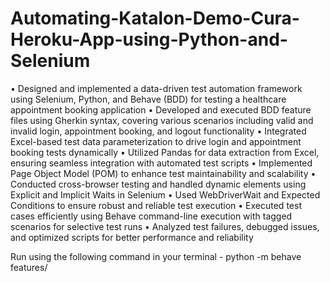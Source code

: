 # Automating-Katalon-Demo-Cura-Heroku-App-using-Python-and-Selenium

• Designed and implemented a data-driven test automation framework using Selenium, Python, and Behave (BDD) for testing a healthcare appointment booking application
• Developed and executed BDD feature files using Gherkin syntax, covering various scenarios including valid and invalid login, appointment booking, and logout functionality
• Integrated Excel-based test data parameterization to drive login and appointment booking tests dynamically
• Utilized Pandas for data extraction from Excel, ensuring seamless integration with automated test scripts
• Implemented Page Object Model (POM) to enhance test maintainability and scalability
• Conducted cross-browser testing and handled dynamic elements using Explicit and Implicit Waits in Selenium
• Used WebDriverWait and Expected Conditions to ensure robust and reliable test execution
• Executed test cases efficiently using Behave command-line execution with tagged scenarios for selective test runs
• Analyzed test failures, debugged issues, and optimized scripts for better performance and reliability

Run using the following command in your terminal -
python -m behave features/

